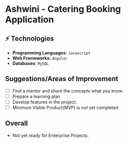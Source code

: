 # Ashwini - Catering Booking Application

## ⚡ Technologies

* **Programming Languages**: `Javascript` 
* **Web Frameworks**: `Angular` 
* **Databases**: `MySQL` 

## Suggestions/Areas of Improvement

- [ ] Find a mentor and share the concepts what you know.
- [ ] Prepare a learning plan
- [ ] Develop features in the project.
- [ ] Minimum Viable Product(MVP) is not yet completed

## Overall

- Not yet ready for Enterprise Projects.
